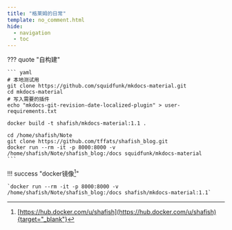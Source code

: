 ```yaml
---
title: "格莱姆的日常"
template: no_comment.html
hide:
  - navigation
  - toc
---
```


??? quote "自构建"

    ``` yaml
    # 本地测试用
    git clone https://github.com/squidfunk/mkdocs-material.git
    cd mkdocs-material
    # 写入需要的插件
    echo "mkdocs-git-revision-date-localized-plugin" > user-requirements.txt

    docker build -t shafish/mkdocs-material:1.1 .

    cd /home/shafish/Note
    git clone https://github.com/tffats/shafish_blog.git
    docker run --rm -it -p 8000:8000 -v /home/shafish/Note/shafish_blog:/docs squidfunk/mkdocs-material
    ```

!!! success "docker镜像[^1]"

    `docker run --rm -it -p 8000:8000 -v /home/shafish/Note/shafish_blog:/docs shafish/mkdocs-material:1.1`

[^1]: [https://hub.docker.com/u/shafish](https://hub.docker.com/u/shafish){target="_blank"}